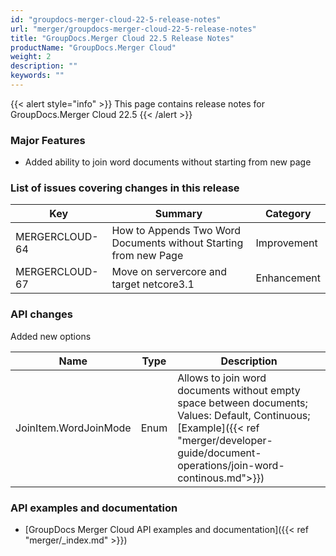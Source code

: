 ```yaml
---
id: "groupdocs-merger-cloud-22-5-release-notes"
url: "merger/groupdocs-merger-cloud-22-5-release-notes"
title: "GroupDocs.Merger Cloud 22.5 Release Notes"
productName: "GroupDocs.Merger Cloud"
weight: 2
description: ""
keywords: ""
---
```


{{< alert style="info" >}}
This page contains release notes for GroupDocs.Merger Cloud 22.5
{{< /alert >}}

### Major Features ###

* Added ability to join word documents without starting from new page

### List of issues covering changes in this release ###

|Key|Summary|Category
|---|---|---
|MERGERCLOUD-64|How to Appends Two Word Documents without Starting from new Page|Improvement
|MERGERCLOUD-67|Move on servercore and target netcore3.1|Enhancement

### API changes ###

Added new options

|Name|Type|Description
|---|---|---
|JoinItem.WordJoinMode|Enum|Allows to join word documents without empty space between documents; Values: Default, Continuous; [Example]({{< ref "merger/developer-guide/document-operations/join-word-continous.md">}})

### API examples and documentation ###

* [GroupDocs Merger Cloud API examples and documentation]({{< ref "merger/_index.md" >}})
